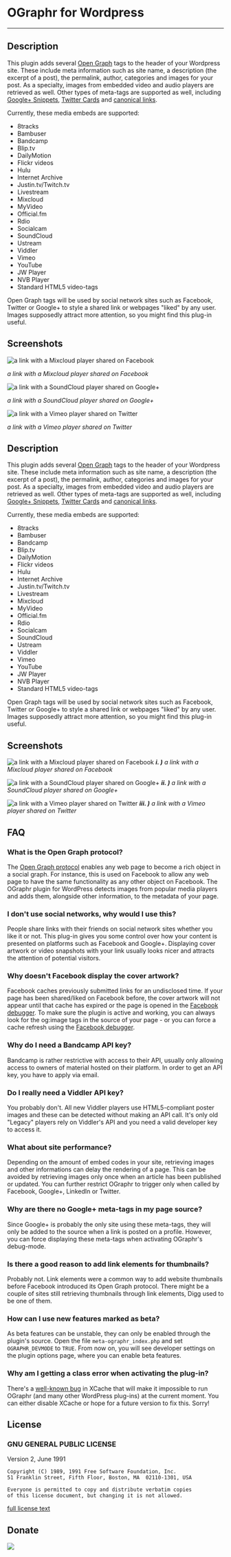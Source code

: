 # OGraphr for Wordpress
___

## Description

This plugin adds several [Open Graph][1] tags to the header of your Wordpress site. These include meta information such as site name, a description (the excerpt of a post), the permalink, author, categories and images for your post. As a specialty, images from embedded video and audio players are retrieved as well. Other types of meta-tags are supported as well, including [Google+ Snippets][2], [Twitter Cards][3] and [canonical links][4].

Currently, these media embeds are supported:

* 8tracks
* Bambuser
* Bandcamp
* Blip.tv
* DailyMotion
* Flickr videos
* Hulu
* Internet Archive
* Justin.tv/Twitch.tv
* Livestream
* Mixcloud
* MyVideo
* Official.fm
* Rdio
* Socialcam
* SoundCloud
* Ustream
* Viddler
* Vimeo
* YouTube
* JW Player
* NVB Player
* Standard HTML5 video-tags

Open Graph tags will be used by social network sites such as Facebook, Twitter or Google+ to style a shared link or webpages "liked" by any user. Images supposedly attract more attention, so you might find this plug-in useful.

## Screenshots

![a link with a Mixcloud player shared on Facebook](http://s.wordpress.org/extend/plugins/meta-ographr/screenshot-1.png?r=726378)

*a link with a Mixcloud player shared on Facebook*

![a link with a SoundCloud player shared on Google+](http://s.wordpress.org/extend/plugins/meta-ographr/screenshot-2.png?r=726378)

*a link with a SoundCloud player shared on Google+*

![a link with a Vimeo player shared on Twitter](http://s.wordpress.org/extend/plugins/meta-ographr/screenshot-3.png?r=726378)

*a link with a Vimeo player shared on Twitter*

## Description

This plugin adds several [Open Graph][1] tags to the header of your Wordpress site. These include meta information such as site name, a description (the excerpt of a post), the permalink, author, categories and images for your post. As a specialty, images from embedded video and audio players are retrieved as well. Other types of meta-tags are supported as well, including [Google+ Snippets][2], [Twitter Cards][3] and [canonical links][4].

Currently, these media embeds are supported:

* 8tracks
* Bambuser
* Bandcamp
* Blip.tv
* DailyMotion
* Flickr videos
* Hulu
* Internet Archive
* Justin.tv/Twitch.tv
* Livestream
* Mixcloud
* MyVideo
* Official.fm
* Rdio
* Socialcam
* SoundCloud
* Ustream
* Viddler
* Vimeo
* YouTube
* JW Player
* NVB Player
* Standard HTML5 video-tags

Open Graph tags will be used by social network sites such as Facebook, Twitter or Google+ to style a shared link or webpages "liked" by any user. Images supposedly attract more attention, so you might find this plug-in useful.

## Screenshots

![a link with a Mixcloud player shared on Facebook](http://s.wordpress.org/extend/plugins/meta-ographr/screenshot-1.png?r=726378)
***i. )** a link with a Mixcloud player shared on Facebook*

![a link with a SoundCloud player shared on Google+](http://s.wordpress.org/extend/plugins/meta-ographr/screenshot-2.png?r=726378)
***ii. )** a link with a SoundCloud player shared on Google+*

![a link with a Vimeo player shared on Twitter](http://s.wordpress.org/extend/plugins/meta-ographr/screenshot-3.png?r=726378)
***iii. )** a link with a Vimeo player shared on Twitter*

## FAQ

### What is the Open Graph protocol?
The [Open Graph protocol](http://ogp.me/) enables any web page to become a rich object in a social graph. For instance, this is used on Facebook to allow any web page to have the same functionality as any other object on Facebook. The OGraphr plugin for WordPress detects images from popular media players and adds them, alongside other information, to the metadata of your page.

### I don't use social networks, why would I use this?
People share links with their friends on social network sites whether you like it or not. This plug-in gives you some control over how your content is presented on platforms such as Facebook and Google+. Displaying cover artwork or video snapshots with your link usually looks nicer and attracts the attention of potential visitors.

### Why doesn't Facebook display the cover artwork?
Facebook caches previously submitted links for an undisclosed time. If your page has been shared/liked on Facebook before, the cover artwork will not appear until that cache has expired or the page is opened in the [Facebook debugger](http://developers.facebook.com/tools/debug). To make sure the plugin is active and working, you can always look for the og:image tags in the source of your page - or you can force a cache refresh using the [Facebook debugger](http://developers.facebook.com/tools/debug).

### Why do I need a Bandcamp API key?
Bandcamp is rather restrictive with access to their API, usually only allowing access to owners of material hosted on their platform. In order to get an API key, you have to apply via email.

### Do I really need a Viddler API key?
You probably don't. All new Viddler players use HTML5-compliant poster images and these can be detected without making an API call. It's only old "Legacy" players rely on Viddler's API and you need a valid developer key to access it.

### What about site performance?
Depending on the amount of embed codes in your site, retrieving images and other informations can delay the rendering of a page. This can be avoided by retrieving images only once when an article has been published or updated. You can further restrict OGraphr to trigger only when called by Facebook, Google+, LinkedIn or Twitter.

### Why are there no Google+ meta-tags in my page source?
Since Google+ is probably the only site using these meta-tags, they will only be added to the source when a link is posted on a profile. However, you can force displaying these meta-tags when activating OGraphr's debug-mode.

### Is there a good reason to add link elements for thumbnails?
Probably not. Link elements were a common way to add website thumbnails before Facebook introduced its Open Graph protocol. There might be a couple of sites still retrieving thumbnails through link elements, Digg used to be one of them.

### How can I use new features marked as beta?
As beta features can be unstable, they can only be enabled through the plugin's source. Open the file `meta-ographr_index.php` and set `OGRAPHR_DEVMODE` to `TRUE`. From now on, you will see developer settings on the plugin options page, where you can enable beta features.

### Why am I getting a class error when activating the plug-in?
There's a [well-known bug](http://xcache.lighttpd.net/ticket/300) in XCache that will make it impossible to run OGraphr (and many other WordPress plug-ins) at the current moment. You can either disable XCache or hope for a future version to fix this. Sorry!

## License

### GNU GENERAL PUBLIC LICENSE

Version 2, June 1991

	Copyright (C) 1989, 1991 Free Software Foundation, Inc.  
	51 Franklin Street, Fifth Floor, Boston, MA  02110-1301, USA

	Everyone is permitted to copy and distribute verbatim copies
	of this license document, but changing it is not allowed.

[full license text][5]

## Donate

[<img src="https://raw.github.com/balupton/flattr-buttons/master/badge-89x18.gif" />][6]

[1]: http://ogp.me/
[2]: https://developers.google.com/+/plugins/snippet/
[3]: https://dev.twitter.com/docs/cards
[4]: http://developers.whatwg.org/links.html
[5]: http://www.gnu.org/licenses/gpl-2.0.html
[6]: https://flattr.com/submit/auto?user_id=idleberg&url=https://github.com/idleberg/OGraphr/&title=OGraphr&description=A%20plug-in%20for%20Wordpress%20that%20retrieves%20images%20from%20streaming%20services%20and%20inserts%20them%20as%20Open%20Graph%20tags&language=en_GB&tags=opengraph,metatags,wordpress&hidden=0&category=software